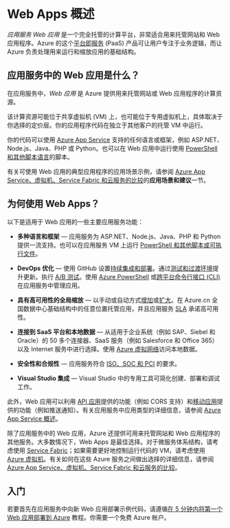 <properties
	pageTitle="Web Apps 概述 | Azure"
	description="了解 Azure App Service 如何帮助用户开发和托管 Web 应用程序"
	services="app-service\web"
	documentationCenter=""
	authors="jaime-espinosa"
	manager="wpickett"
	editor=""/>

<tags
	ms.service="app-service-web"
	ms.workload="web"
	ms.tgt_pltfrm="na"
	ms.devlang="na"
	ms.topic="get-started-article"
	ms.date="10/28/2016"
	wacn.date="01/05/2017"
	ms.author="rachelap"/>

# Web Apps 概述

*应用服务 Web 应用* 是一个完全托管的计算平台，非常适合用来托管网站和 Web 应用程序。Azure 的这个[平台即服务](https://zh.wikipedia.org/wiki/平台即服务) (PaaS) 产品可让用户专注于业务逻辑，而让 Azure 负责处理用来运行和缩放应用的基础结构。

## 应用服务中的 Web 应用是什么？

在应用服务中，*Web 应用* 是 Azure 提供用来托管网站或 Web 应用程序的计算资源。

该计算资源可能位于共享虚拟机 (VM) 上，也可能位于专用虚拟机上，具体取决于你选择的定价层。你的应用程序代码在独立于其他客户的托管 VM 中运行。

你的代码可以使用 [Azure App Service](/documentation/articles/app-service-value-prop-what-is/) 支持的任何语言或框架，例如 ASP.NET、Node.js、Java、PHP 或 Python。也可以在 Web 应用中运行使用 [PowerShell 和其他脚本语言](/documentation/articles/web-sites-create-web-jobs/#acceptablefiles)的脚本。

有关可使用 Web 应用的典型应用程序的应用场景示例，请参阅 [Azure App Service、虚拟机、Service Fabric 和云服务的比较](/documentation/articles/choose-web-site-cloud-service-vm/#scenarios)的**应用场景和建议**一节。

## 为何使用 Web Apps？

以下是适用于 Web 应用的一些主要应用服务功能：

- **多种语言和框架** — 应用服务为 ASP.NET、Node.js、Java、PHP 和 Python 提供一流支持。也可以在应用服务 VM 上运行 [PowerShell 和其他脚本或可执行文件](/documentation/articles/web-sites-create-web-jobs/)。

- **DevOps 优化** — 使用 GitHub 设置[持续集成和部署](/documentation/articles/app-service-continuous-deployment/)。通过[测试和过渡环境](/documentation/articles/web-sites-staged-publishing/)提升更新。执行 [A/B 测试](/documentation/articles/app-service-web-test-in-production-get-start/)。使用 [Azure PowerShell](https://docs.microsoft.com/powershell/azureps-cmdlets-docs) 或[跨平台命令行接口 (CLI)](/documentation/articles/xplat-cli-install/) 在应用服务中管理应用。
 
- **具有高可用性的全局缩放** — 以手动或自动方式[增加](/documentation/articles/web-sites-scale/)或[扩大](/documentation/articles/insights-how-to-scale/)。在 Azure.cn 全国数据中心基础结构中的任意位置托管应用，并且应用服务 [SLA](/support/sla/app-service/) 承诺高可用性。

- **连接到 SaaS 平台和本地数据** — 从适用于企业系统（例如 SAP、Siebel 和 Oracle）的 50 多个连接器、SaaS 服务（例如 Salesforce 和 Office 365）以及 Internet 服务中进行选择。使用 [Azure 虚拟网络](/documentation/articles/app-service-vnet-integration-powershell/)访问本地数据。

- **安全性和合规性** — 应用服务符合 [ISO、SOC 和 PCI](https://www.trustcenter.cn/) 的要求。

- **Visual Studio 集成** — Visual Studio 中的专用工具可简化创建、部署和调试工作。

此外，Web 应用可以利用 [API 应用](/documentation/articles/app-service-api-apps-why-best-platform/)提供的功能（例如 CORS 支持）和[移动应用](/documentation/articles/app-service-mobile-value-prop/)提供的功能（例如推送通知）。有关应用服务中应用类型的详细信息，请参阅 [Azure App Service 概述](/documentation/articles/app-service-value-prop-what-is/)。

除了应用服务中的 Web 应用，Azure 还提供可用来托管网站和 Web 应用程序的其他服务。大多数情况下，Web Apps 是最佳选择。对于微服务体系结构，请考虑使用 [Service Fabric](/documentation/services/service-fabric/)；如果需要更好地控制运行代码的 VM，请考虑使用 [Azure 虚拟机](/documentation/services/virtual-machines/)。有关如何在这些 Azure 服务之间做出选择的详细信息，请参阅 [Azure App Service、虚拟机、Service Fabric 和云服务的比较](/documentation/articles/choose-web-site-cloud-service-vm/)。

## 入门

若要首先在应用服务中向新 Web 应用部署示例代码，请遵循[在 5 分钟内将第一个 Web 应用部署到 Azure](/documentation/articles/app-service-web-get-started/) 教程。你需要一个免费 Azure 帐户。

<!---HONumber=Mooncake_0919_2016-->